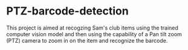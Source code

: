 # PTZ-barcode-detection

This project is aimed at recogzing Sam's club items using the trained computer vision model and then using the capability of a Pan tilt zoom (PTZ) camera to zoom in on the item and recognize the barcode.
